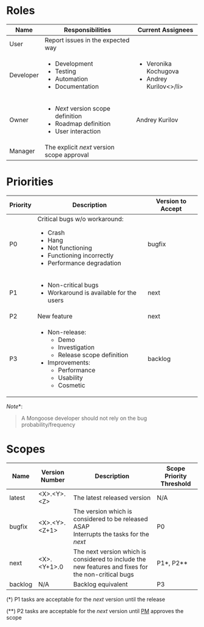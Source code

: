 # Roles

| Name | Responsibilities | Current Assignees
|------|------------------|------------------
| User | Report issues in the expected way |
| Developer | <ul><li>Development</li><li>Testing</li><li>Automation</li><li>Documentation</li></ul> | <ul><li>Veronika Kochugova</li><li>Andrey Kurilov<>/li><ul>
| Owner | <ul><li>*Next* version scope definition</li><li>Roadmap definition</li><li>User interaction</li></ul> | Andrey Kurilov
| Manager | The explicit *next* version scope approval

# Priorities

| Priority | Description | Version to Accept
|----------|-------------|------------------
| P0       | Critical bugs w/o workaround: <ul><li>Crash</li><li>Hang</li><li>Not functioning</li><li>Functioning incorrectly</li><li>Performance degradation</li></ul> | bugfix
| P1       | <ul><li>Non-critical bugs</li><li>Workaround is available for the users</li></ul> | next
| P2       | New feature | next
| P3       | <ul><li>Non-release: <ul><li>Demo</li><li>Investigation</li><li>Release scope definition</li></ul><li>Improvements: <ul><li>Performance</li><li>Usability</li><li>Cosmetic</li></ul></li></ul> | backlog

*Note**:
> A Mongoose developer should not rely on the bug probability/frequency

# Scopes

| Name    | Version Number | Description | Scope Priority Threshold |
|---------|----------------|-------------|-------|
| latest  | &lt;X&gt;.&lt;Y&gt;.&lt;Z&gt; | The latest released version | N/A
| bugfix  | &lt;X&gt;.&lt;Y&gt;.&lt;Z+1&gt; | The version which is considered to be released ASAP<br/>Interrupts the tasks for the *next* | P0 |
| next    | &lt;X&gt;.&lt;Y+1&gt;.0 | The next version which is considered to include the new features and fixes for the non-critical bugs | P1*, P2**
| backlog | N/A | Backlog equivalent | P3

(*)  P1 tasks are acceptable for the *next* version until the release

(**) P2 tasks are acceptable for the *next* version until [PM](#roles) approves the scope
